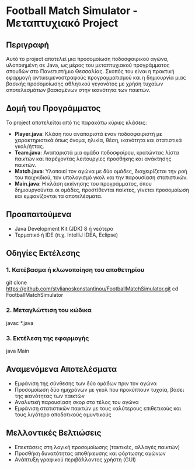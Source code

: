 # Football Match Simulator - Μεταπτυχιακό Project

## Περιγραφή
Αυτό το project αποτελεί μια προσομοίωση ποδοσφαιρικού αγώνα, υλοποιημένη σε Java, ως μέρος του μεταπτυχιακού προγράμματος σπουδών στο Πανεπιστήμιο Θεσσαλίας. Σκοπός του είναι η πρακτική εφαρμογή αντικειμενοστραφούς προγραμματισμού και η δημιουργία μιας βασικής προσομοίωσης αθλητικού γεγονότος με χρήση τυχαίων αποτελεσμάτων βασισμένων στην ικανότητα των παικτών.

## Δομή του Προγράμματος
Το project αποτελείται από τις παρακάτω κύριες κλάσεις:
- **Player.java**: Κλάση που αναπαριστά έναν ποδοσφαιριστή με χαρακτηριστικά όπως όνομα, ηλικία, θέση, ικανότητα και στατιστικά γκολ/ήττας.
- **Team.java**: Αναπαριστά μια ομάδα ποδοσφαίρου, κρατώντας λίστα παικτών και παρέχοντας λειτουργίες προσθήκης και ανάκτησης παικτών.
- **Match.java**: Υλοποιεί τον αγώνα με δύο ομάδες, διαχειρίζεται την ροή του παιχνιδιού, τον υπολογισμό γκολ και την παρουσίαση στατιστικών.
- **Main.java**: Η κλάση εκκίνησης του προγράμματος, όπου δημιουργούνται οι ομάδες, προστίθενται παίκτες, γίνεται προσομοίωση και εμφανίζονται τα αποτελέσματα.

## Προαπαιτούμενα
- Java Development Kit (JDK) 8 ή νεότερο
- Τερματικό ή IDE (π.χ. IntelliJ IDEA, Eclipse)

## Οδηγίες Εκτέλεσης

### 1. Κατέβασμα ή κλωνοποίηση του αποθετηρίου
git clone https://github.com/stylianoskonstantinou/FootballMatchSimulator.git
cd FootballMatchSimulator

### 2. Μεταγλώττιση του κώδικα
javac *.java

### 3. Εκτέλεση της εφαρμογής
java Main

## Αναμενόμενα Αποτελέσματα
- Εμφάνιση της σύνθεσης των δύο ομάδων πριν τον αγώνα
- Προσομοίωση δύο ημιχρόνων με γκολ που προκύπτουν τυχαία, βάσει της ικανότητας των παικτών
- Αναλυτική παρουσίαση σκορ στο τέλος του αγώνα
- Εμφάνιση στατιστικών παικτών με τους καλύτερους επιθετικούς και τους λιγότερο αποδοτικούς αμυντικούς

## Μελλοντικές Βελτιώσεις
- Επεκτάσεις στη λογική προσομοίωσης (τακτικές, αλλαγές παικτών)
- Προσθήκη δυνατότητας αποθήκευσης και φόρτωσης αγώνων
- Ανάπτυξη γραφικού περιβάλλοντος χρήστη (GUI)

